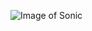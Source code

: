 ![Image of Sonic](https://www.google.com/search?q=sonic&rlz=1C1GCEB_enCA865CA865&source=lnms&tbm=isch&sa=X&ved=0ahUKEwjezKvm09rkAhWCv54KHVHJAWIQ_AUIEigB&biw=1920&bih=969&safe=active&ssui=on#imgrc=fI5i9Y4iVCLFeM:)
